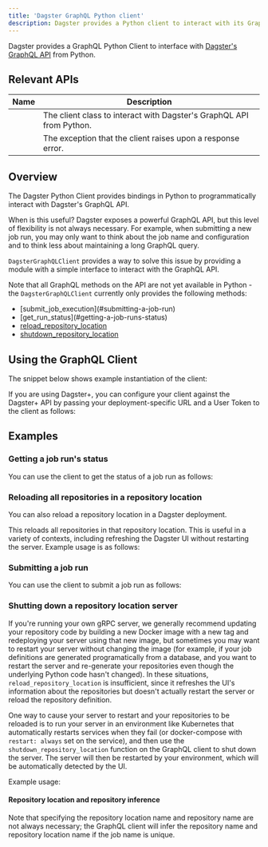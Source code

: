 ```yaml
---
title: 'Dagster GraphQL Python client'
description: Dagster provides a Python client to interact with its GraphQL API
---
```


Dagster provides a GraphQL Python Client to interface with [Dagster's GraphQL API](/api/graphql/graphql-client) from Python.

## Relevant APIs

| Name                                                                                        | Description                                                          |
| ------------------------------------------------------------------------------------------- | -------------------------------------------------------------------- |
| <PyObject section="libraries" module="dagster_graphql" object="DagsterGraphQLClient"/>      | The client class to interact with Dagster's GraphQL API from Python. |
| <PyObject section="libraries" module="dagster_graphql" object="DagsterGraphQLClientError"/> | The exception that the client raises upon a response error.          |

## Overview

The Dagster Python Client provides bindings in Python to programmatically interact with Dagster's GraphQL API.

When is this useful? Dagster exposes a powerful GraphQL API, but this level of flexibility is not always necessary. For example, when submitting a new job run, you may only want to think about the job name and configuration and to think less about maintaining a long GraphQL query.

`DagsterGraphQLClient` provides a way to solve this issue by providing a module with a simple interface to interact with the GraphQL API.

Note that all GraphQL methods on the API are not yet available in Python - the `DagsterGraphQLClient` currently only provides the following methods:

- <PyObject section="libraries" module="dagster_graphql" object="DagsterGraphQLClient" method="submit_job_execution" />
  [submit_job_execution](#submitting-a-job-run)
- <PyObject section="libraries" module="dagster_graphql" object="DagsterGraphQLClient" method="get_run_status" />
  [get_run_status](#getting-a-job-runs-status)
- <PyObject
    section="libraries"
    module="dagster_graphql"
    object="DagsterGraphQLClient"
    method="reload_repository_location"
  />
  [reload_repository_location](#reloading-all-repositories-in-a-repository-location)
- <PyObject
    section="libraries"
    module="dagster_graphql"
    object="DagsterGraphQLClient"
    method="shutdown_repository_location"
  />
  [shutdown_repository_location](#shutting-down-a-repository-location-server)

## Using the GraphQL Client

The snippet below shows example instantiation of the client:

<CodeExample
  path="docs_snippets/docs_snippets/concepts/webserver/graphql/client_example.py"
  startAfter="start_setup_marker"
  endBefore="end_setup_marker"
/>

If you are using Dagster+, you can configure your client against the Dagster+ API by passing your deployment-specific URL and a User Token to the client as follows:

<CodeExample
  path="docs_snippets/docs_snippets/concepts/webserver/graphql/client_example.py"
  startAfter="start_cloud_usage"
  endBefore="end_cloud_usage"
/>

## Examples

### Getting a job run's status

You can use the client to get the status of a job run as follows:

<CodeExample
  path="docs_snippets/docs_snippets/concepts/webserver/graphql/client_example.py"
  startAfter="start_run_status_marker"
  endBefore="end_run_status_marker"
/>

### Reloading all repositories in a repository location

You can also reload a repository location in a Dagster deployment.

This reloads all repositories in that repository location. This is useful in a variety of contexts, including refreshing the Dagster UI without restarting the server. Example usage is as follows:

<CodeExample
  path="docs_snippets/docs_snippets/concepts/webserver/graphql/client_example.py"
  startAfter="start_reload_repo_location_marker"
  endBefore="end_reload_repo_location_marker"
/>

### Submitting a job run

You can use the client to submit a job run as follows:

<CodeExample
  path="docs_snippets/docs_snippets/concepts/webserver/graphql/client_example.py"
  startAfter="start_submit_marker_default"
  endBefore="end_submit_marker_default"
/>

### Shutting down a repository location server

If you're running your own gRPC server, we generally recommend updating your repository code by building a new Docker image with a new tag and redeploying your server using that new image, but sometimes you may want to restart your server without changing the image (for example, if your job definitions are generated programatically from a database, and you want to restart the server and re-generate your repositories even though the underlying Python code hasn't changed). In these situations, `reload_repository_location` is insufficient, since it refreshes the UI's information about the repositories but doesn't actually restart the server or reload the repository definition.

One way to cause your server to restart and your repositories to be reloaded is to run your server in an environment like Kubernetes that automatically restarts services when they fail (or docker-compose with `restart: always` set on the service), and then use the `shutdown_repository_location` function on the GraphQL client to shut down the server. The server will then be restarted by your environment, which will be automatically detected by the UI.

Example usage:

<CodeExample
  path="docs_snippets/docs_snippets/concepts/webserver/graphql/client_example.py"
  startAfter="start_shutdown_repo_location_marker"
  endBefore="end_shutdown_repo_location_marker"
/>

#### Repository location and repository inference

Note that specifying the repository location name and repository name are not always necessary; the GraphQL client will infer the repository name and repository location name if the job name is unique.

<CodeExample
  path="docs_snippets/docs_snippets/concepts/webserver/graphql/client_example.py"
  startAfter="start_submit_marker_job_name_only"
  endBefore="end_submit_marker_job_name_only"
/>
